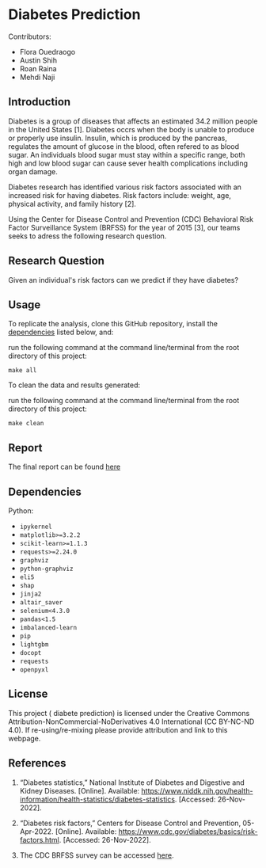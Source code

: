 # Diabetes Prediction

Contributors:
- Flora Ouedraogo
- Austin Shih
- Roan Raina
- Mehdi Naji

## Introduction
Diabetes is a group of diseases that affects an estimated 34.2 million people in the United States [1]. Diabetes occrs when the body is unable to produce or properly use insulin. Insulin, which is produced by the pancreas, regulates the amount of glucose in the blood, often refered to as blood sugar. An individuals blood sugar must stay within a specific range, both high and low blood sugar can cause sever health complications including organ damage. 

Diabetes research has identified various risk factors associated with an increased risk for having diabetes. Risk factors include: weight, age, physical activity, and family history [2]. 

Using the Center for Disease Control and Prevention (CDC) Behavioral Risk Factor Surveillance System (BRFSS) for the year of 2015 [3], our teams seeks to adress the following research question.

## Research Question 

Given an individual's risk factors can we predict if they have diabetes?


## Usage

To replicate the analysis, clone this GitHub repository, install the [dependencies](#dependencies) listed below, and:

run the following command at the command line/terminal from the root directory of this project:

```
make all
```

To clean the data and results generated: 

run the following command at the command line/terminal from the root directory of this project:

```
make clean
```

## Report

The final report can be found [here](https://github.com/UBC-MDS/diabetes_prediction/blob/main/doc/diabetes_report.md)

## Dependencies
Python:
- `ipykernel`
- `matplotlib>=3.2.2`
- `scikit-learn>=1.1.3`
- `requests>=2.24.0`
- `graphviz`
- `python-graphviz`
- `eli5`
- `shap`
- `jinja2`
- `altair_saver`
- `selenium<4.3.0`
- `pandas<1.5`
- `imbalanced-learn`
- `pip`
- `lightgbm`
- `docopt`
- `requests`
- `openpyxl`

## License 

This project ( diabete prediction) is  licensed under the Creative Commons Attribution-NonCommercial-NoDerivatives 4.0 International (CC BY-NC-ND 4.0). If re-using/re-mixing please provide attribution and link to this webpage.
## References

1.  “Diabetes statistics,” National Institute of Diabetes and Digestive and Kidney Diseases. [Online]. Available: https://www.niddk.nih.gov/health-information/health-statistics/diabetes-statistics. [Accessed: 26-Nov-2022]. 

2. “Diabetes risk factors,” Centers for Disease Control and Prevention, 05-Apr-2022. [Online]. Available: https://www.cdc.gov/diabetes/basics/risk-factors.html. [Accessed: 26-Nov-2022]. 

3. The CDC BRFSS survey can be accessed [here](https://www.cdc.gov/brfss/annual_data/annual_2015.html).
